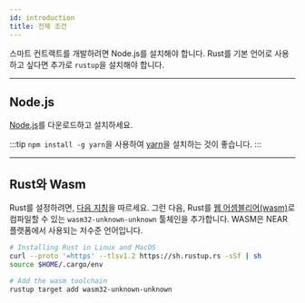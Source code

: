 ```yaml
---
id: introduction
title: 전제 조건
---
```


스마트 컨트랙트를 개발하려면 Node.js를 설치해야 합니다. Rust를 기본 언어로 사용하고 싶다면 추가로 `rustup`을 설치해야 합니다.

<hr class="subsection" />

## Node.js
[Node.js](https://nodejs.org/en/download/)를 다운로드하고 설치하세요.

:::tip
`npm install -g yarn`을 사용하여 [yarn](https://yarnpkg.com)을 설치하는 것이 좋습니다.
:::

<hr class="subsection" />

## Rust와 Wasm

Rust를 설정하려면, [다음 지침](https://doc.rust-lang.org/book/ch01-01-installation.html)을 따르세요. 그런 다음, Rust를 [웹 어셈블리어(wasm)](https://webassembly.org/)로 컴파일할 수 있는 `wasm32-unknown-unknown` 툴체인을 추가합니다. WASM은 NEAR 플랫폼에서 사용되는 저수준 언어입니다.

```bash
# Installing Rust in Linux and MacOS
curl --proto '=https' --tlsv1.2 https://sh.rustup.rs -sSf | sh
source $HOME/.cargo/env

# Add the wasm toolchain
rustup target add wasm32-unknown-unknown
```